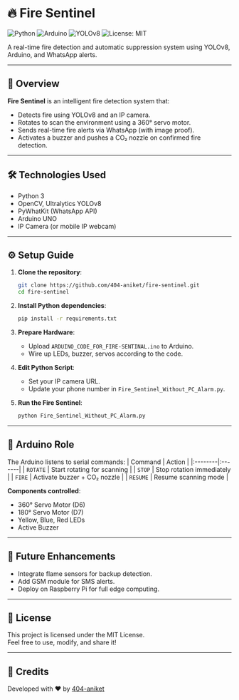 # 🔥 Fire Sentinel

![Python](https://img.shields.io/badge/Python-3.8+-blue?logo=python)
![Arduino](https://img.shields.io/badge/Arduino-UNO-green?logo=arduino)
![YOLOv8](https://img.shields.io/badge/YOLO-v8-red?logo=ultralytics)
![License: MIT](https://img.shields.io/badge/License-MIT-yellow.svg)

A real-time fire detection and automatic suppression system using YOLOv8, Arduino, and WhatsApp alerts.

---

## 📸 Overview

**Fire Sentinel** is an intelligent fire detection system that:
- Detects fire using YOLOv8 and an IP camera.
- Rotates to scan the environment using a 360° servo motor.
- Sends real-time fire alerts via WhatsApp (with image proof).
- Activates a buzzer and pushes a CO₂ nozzle on confirmed fire detection.

---

## 🛠️ Technologies Used

- Python 3
- OpenCV, Ultralytics YOLOv8
- PyWhatKit (WhatsApp API)
- Arduino UNO
- IP Camera (or mobile IP webcam)

---

## ⚙️ Setup Guide

1. **Clone the repository**:
    ```bash
    git clone https://github.com/404-aniket/fire-sentinel.git
    cd fire-sentinel
    ```

2. **Install Python dependencies**:
    ```bash
    pip install -r requirements.txt
    ```

3. **Prepare Hardware**:
    - Upload `ARDUINO_CODE_FOR_FIRE-SENTINAL.ino` to Arduino.
    - Wire up LEDs, buzzer, servos according to the code.

4. **Edit Python Script**:
    - Set your IP camera URL.
    - Update your phone number in `Fire_Sentinel_Without_PC_Alarm.py`.

5. **Run the Fire Sentinel**:
    ```bash
    python Fire_Sentinel_Without_PC_Alarm.py
    ```

---

## 🤖 Arduino Role

The Arduino listens to serial commands:
| Command | Action |
|:--------|:-------|
| `ROTATE` | Start rotating for scanning |
| `STOP` | Stop rotation immediately |
| `FIRE` | Activate buzzer + CO₂ nozzle |
| `RESUME` | Resume scanning mode |

**Components controlled**:
- 360° Servo Motor (D6)
- 180° Servo Motor (D7)
- Yellow, Blue, Red LEDs
- Active Buzzer

---

## 🚀 Future Enhancements

- Integrate flame sensors for backup detection.
- Add GSM module for SMS alerts.
- Deploy on Raspberry Pi for full edge computing.

---

## 📄 License

This project is licensed under the MIT License.  
Feel free to use, modify, and share it!

---

## 🤝 Credits

Developed with ❤️ by [404-aniket](https://github.com/404-aniket)

